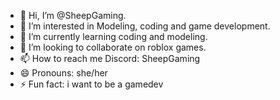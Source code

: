 - 👋 Hi, I’m @SheepGaming.
- 👀 I’m interested in Modeling, coding and game development.
- 🌱 I’m currently learning coding and modeling.
- 💞️ I’m looking to collaborate on roblox games.
- 📫 How to reach me Discord: SheepGaming
- 😄 Pronouns: she/her
- ⚡ Fun fact: i want to be a gamedev

<!---
SheepFarmer4321/SheepFarmer4321 is a ✨ special ✨ repository because its `README.md` (this file) appears on your GitHub profile.
You can click the Preview link to take a look at your changes.
--->
